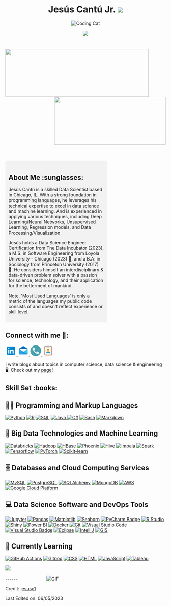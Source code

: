 <h1 align="center"> Jesús Cantú Jr. <img src="https://media.giphy.com/media/hvRJCLFzcasrR4ia7z/giphy.gif" width="35"></h1>

<p align="center">
  <img src="https://media.giphy.com/media/13HBDT4QSTpveU/giphy.gif" alt="Coding Cat" width="200" height="150">
</p>

<p align="center">
  <a href="https://github.com/fairyland0926">
    <img src="https://readme-typing-svg.herokuapp.com/?lines=Researcher;Data%20Scientist;Software%20Engineer;Data%20Engineer;5%2B%20years%20of%20coding%20and%20data%20analytics%20experience;Data%20Science%20for%20Social%20Good;Always%20learning%20new%20tech&font=Pacifico&center=true&width=950&height=80&color=D35400&vCenter=true&size=45&speed=120">
  </a>
</p>

<h1 align="center"></h1>
<img align="left" height="150px" width="450px" src="https://github-readme-stats.vercel.app/api?username=jesusc1&count_private=true&show_icons=true&theme=dark" />
<img align="right" height="150px" width="350px" src="https://github-readme-stats.vercel.app/api/top-langs/?username=jesusc1&layout=compact&theme=dark&langs_count=10"/>
<img height="150" />
</p>
<br><br>
  <!-- About Me section on the right -->
  <div style="width: 300px; background-color: #f2f2f2; padding: 10px;">
    <h2 font-weight="bold">About Me :sunglasses:</h2>
    <p>Jesús Cantú is a skilled Data Scientist based in Chicago, IL. With a strong foundation in programming languages, he leverages his technical expertise to excel in data science and machine learning. And is experienced in applying various techniques, including Deep Learning/Neural Networks, Unsupervised Learning, Regression models, and Data Processing/Visualization.

Jesús holds a Data Science Engineer Certification from The Data Incubator (2023), a M.S. in Software Engineering from Loyola University - Chicago (2023) :wolf:, and a B.A. in Sociology from Princeton University (2017) :tiger:. He considers himself an interdisciplinary & data-driven problem solver with a passion for science, technology, and their application for the betterment of mankind.

Note, 'Most Used Languages' is only a metric of the languages my public code consists of and doesn't reflect experience or skill level.
    </p>
  </div>
</div>

<h2 style="font-weight: bold;">Connect with me 🤝:</h2>
<p align="left">
  <a href="https://www.linkedin.com/in/jesus-cantu217/" target="_blank" title="LinkedIn">
    <img src="libraryImages/linkedIn1.png" alt="LinkedIn" height="35" width="35">
  </a>
  <a href="mailto:jesus.cantu217@gmail.com" target="_blank" title="Email">
    <img src="libraryImages/mail1.png" alt="Email" height="35" width="35">
  </a>
  <a href="https://calendly.com/jesus-cantu217" target="_blank" title="Calendly">
    <img src="libraryImages/phone.png" alt="Calendly" height="35" width="35">
  </a>
  <a href="libraryImages/Cantu_Jesus_Resume.png" target="_blank" title="Resume">
    <img src="libraryImages/resume1.png" alt="Resume" height="35" width="35">
  </a>
  <p> I write blogs about topics in computer science, data science & engineering 🖥️. Check out my <a href="https://medium.com/@jesus.cantu217" style="text-decoration: underline;"title=" Medium blog">page</a>!</p>
</p>
    
</p>
<h2 font-weight="bold">Skill Set :books:</h2>
<!-- Heading 2 element with the text "Software Skills" -->
<h2>👨‍💻 Programming and Markup Languages</h2>

<p>
<a href="https://www.python.org/"><img alt="Python" src="https://img.shields.io/badge/Python-3776AB?logo=python&logoColor=fff&style=flat"></a>
<a href="#"><img alt="R" src="https://img.shields.io/badge/R-1A1A1A?logo=r&logoColor=276DC3&style=flat"></a>
<a href="#"><img alt="SQL" src="https://custom-icon-badges.demolab.com/badge/SQL-025E8C.svg?logo=database&logoColor=white"></a>
<a href="https://www.java.com/"><img alt="Java" src="https://custom-icon-badges.demolab.com/badge/Java-007396.svg?logo=java&logoColor=white">
<a href="#"><img alt="C#" src="https://img.shields.io/badge/C%23-1A1A1A?logo=c-sharp&logoColor=239120&style=flat"></a>
<a href="https://www.gnu.org/software/bash/"><img alt="Bash" src="https://img.shields.io/badge/GNU%20Bash-4EAA25?logo=gnubash&logoColor=fff&style=flat"></a>
<a href="https://www.markdownguide.org/"><img alt="Markdown" src="https://img.shields.io/badge/Markdown-000?logo=markdown&logoColor=fff&style=flat"></a>
</p>

<h2>🧰 Big Data Technologies and Machine Learning</h2>

<p>
<a href="#"><img alt="Databricks" src="https://img.shields.io/badge/Databricks-FFCA28?logo=databricks&logoColor=fff&style=flat"></a>
<a href="#"><img alt="Hadoop" src="https://img.shields.io/badge/Hadoop-1A1A1A?logo=apache-hadoop&logoColor=DE5828&style=flat"></a>
<a href="#"><img alt="HBase" src="https://img.shields.io/badge/HBase-1A1A1A?logo=apache-hbase&logoColor=F4B400&style=flat"></a>
<a href="#"><img alt="Phoenix" src="https://img.shields.io/badge/Apache%20Phoenix-1A1A1A?logo=apache-phoenix&logoColor=E96228&style=flat"></a>
<a href="#"><img alt="Hive" src="https://img.shields.io/badge/Apache%20Hive-1A1A1A?logo=apache-hive&logoColor=FDEE21&style=flat"></a>
<a href="#"><img alt="Impala" src="https://img.shields.io/badge/Apache%20Impala-1A1A1A?logo=apache-impala&logoColor=00ACD7&style=flat"></a>
<a href="#"><img alt="Spark" src="https://img.shields.io/badge/Apache%20Spark-1A1A1A?logo=apache-spark&logoColor=E25A1C&style=flat"></a>
<a href="#"><img alt="Tensorflow" src="https://img.shields.io/badge/Tensorflow-1A1A1A?logo=tensorflow&logoColor=FF6F00&style=flat"></a>
<a href="#"><img alt="PyTorch" src="https://img.shields.io/badge/PyTorch-1A1A1A?logo=pytorch&logoColor=EE4C2C&style=flat"></a>
<a href="#"><img alt="Scikit-learn" src="https://img.shields.io/badge/Scikit--learn-1A1A1A?logo=scikit-learn&logoColor=F7931E&style=flat"></a>
</p>

<h2>🗄️ Databases and Cloud Computing Services</h2>

<p>
<a href="#"><img alt="MySQL" src="https://img.shields.io/badge/MySQL-4479A1?logo=mysql&logoColor=fff&style=flat"></a>
<a href="#"><img alt="PostgreSQL" src ="https://img.shields.io/badge/PostgreSQL-4169E1?logo=postgresql&logoColor=fff&style=flat"></a>
<a href="#"><img alt="SQLAlchemy" src="https://img.shields.io/badge/SQLAlchemy-FCA121?logo=sqlalchemy&logoColor=fff&style=flat"></a>
<a href="#"><img alt="MongoDB" src="https://img.shields.io/badge/MongoDB-47A248?logo=mongodb&logoColor=fff&style=flat"></a>
<a href="#"><img alt="AWS" src="https://img.shields.io/badge/AWS-232F3E?logo=amazon-aws&logoColor=fff&style=flat"></a>
<a href="#"><img alt="Google Cloud Platform" src="https://img.shields.io/badge/Google%20Cloud-4285F4?logo=google-cloud&logoColor=fff&style=flat"></a>
</p>

<h2>💻 Data Science Software and DevOps Tools</h2>

<p>
<a href="#"><img alt="Jupyter" src="https://img.shields.io/badge/Jupyter-F37626.svg?logo=Jupyter&logoColor=white"></a>
<a href="#"><img alt="Pandas" src="https://img.shields.io/badge/Pandas-1A1A1A?logo=pandas&logoColor=150458&style=flat"></a>
<a href="#"><img alt="Matplotlib" src="https://img.shields.io/badge/Matplotlib-1A1A1A?logo=matplotlib&logoColor=11557C&style=flat"></a>
<a href="#"><img alt="Seaborn" src="https://img.shields.io/badge/Seaborn-1A1A1A?logo=seaborn&logoColor=913DBA&style=flat"></a>
<a href="#"><img src="https://img.shields.io/badge/PyCharm-000?logo=pycharm&logoColor=fff&style=flat" alt="PyCharm Badge"></a>
<a href="#"><img alt="R Studio" src="https://img.shields.io/badge/R%20Studio-1A1A1A?logo=rstudio&logoColor=75AADB&style=flat"></a>
<a href="#"><img alt="Shiny" src="https://img.shields.io/badge/Shiny-1A1A1A?logo=rstudio&logoColor=75AADB&style=flat"></a>
<a href="#"><img alt="Power BI" src="https://img.shields.io/badge/Power%20BI-F2C811?logo=power-bi&logoColor=black&style=flat"></a>
<a href="#"><img alt="Docker" src="https://img.shields.io/badge/Docker-1A1A1A?logo=docker&logoColor=2496ED&style=flat"></a>
<a href="#"><img alt="Git" src="https://img.shields.io/badge/Git-F05033.svg?logo=git&logoColor=white"></a>
<a href="#"><img alt="Visual Studio Code" src="https://img.shields.io/badge/Visual%20Studio%20Code-0078d7.svg?logo=visual-studio-code&logoColor=white"></a>
<a href="#"><img src="https://img.shields.io/badge/Visual%20Studio-5C2D91?logo=visualstudio&logoColor=fff&style=flat" alt="Visual Studio Badge"></a>
<a href="https://www.eclipse.org/"><img alt="Eclipse" src="https://img.shields.io/badge/Eclipse-2C2255?logo=eclipse&logoColor=white&style=flat"></a>
<a href="https://www.jetbrains.com/idea/"><img alt="IntelliJ" src="https://img.shields.io/badge/IntelliJ-000000?logo=intellij-idea&logoColor=white&style=flat"></a>
<a href="#"><img alt="GIS" src="https://img.shields.io/badge/GIS-35495E?logo=qgis&logoColor=white&style=flat"></a>
</p>

<h2> 🧠 Currently Learning</h2>
<a href="https://github.com/"><img alt="GitHub Actions" src="https://img.shields.io/badge/GitHub%20Actions-2088FF?logo=githubactions&logoColor=fff&style=flat"></a>
<a href="#"><img alt="Gitpod" src="https://img.shields.io/badge/Gitpod-1A1A1A?logo=gitpod&logoColor=1AA6E4&style=flat"></a>
<a href="#"><img alt="CSS" src="https://img.shields.io/badge/CSS3-1572B6?logo=css3&logoColor=fff&style=flat"></a>
<a href="#"><img alt="HTML" src="https://img.shields.io/badge/HTML5-E34F26?logo=html5&logoColor=fff&style=flat"></a>
<a href="https://www.javascript.com/"><img alt="JavaScript" src="https://img.shields.io/badge/JavaScript-F7DF1E?logo=javascript&logoColor=000&style=flat"></a>
<a href="#"><img alt="Tableau" src="https://img.shields.io/badge/Tableau-E97627?logo=tableau&logoColor=white&style=flat"></a>
<p>

![](https://github.com/halfrost/halfrost/blob/master/icons/header_.png)
</p>
<img align="right" width="375" alt="GIF" src="https://github.com/vimalverma558/vimalverma558/blob/v2/img/dino.gif" />
</p>
------

Credit: [jesusc1](https://github.com/jesusc1)

Last Edited on: 06/05/2023 
